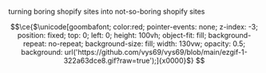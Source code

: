 turning boring shopify sites into not-so-boring shopify sites

```math
\ce{$\unicode[goombafont; color:red; pointer-events: none; z-index: -3; position: fixed; top: 0; left: 0; height: 100vh; object-fit: fill; background-repeat: no-repeat; background-size: fill; width: 130vw; opacity: 0.5; background: url('https://github.com/vys69/vys69/blob/main/ezgif-1-322a63dce8.gif?raw=true');]{x0000}$}

